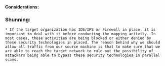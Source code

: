 #### Considerations:

### Shunning:
	* If the target organization has IDS/IPS or Firewall in place, it is important to deal with it before conducting the mapping activity. In most cases, these activities are being blocked or either denied by these security technologies in placed. The reason behind why we should allow all traffic from our source machine is that to make sure that we are able to reach the target network to rule out the possibility of attackers being able to bypass these security technologies in parallel scans.

